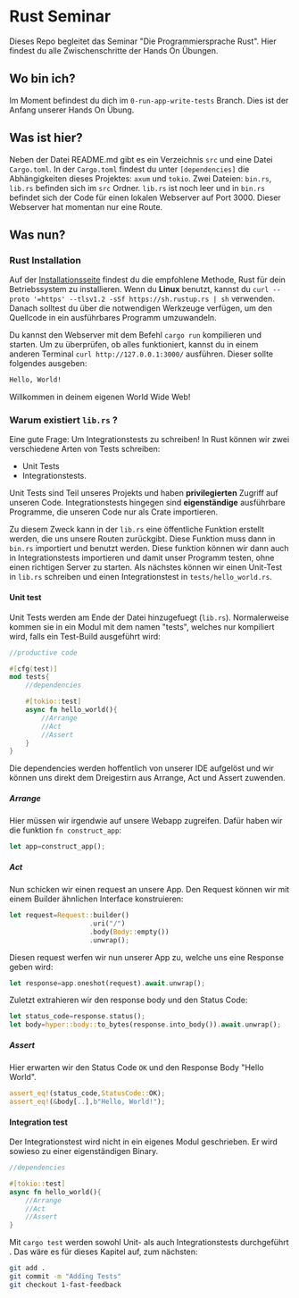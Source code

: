 # Rust Seminar

Dieses Repo begleitet das Seminar "Die Programmiersprache Rust".
Hier findest du alle Zwischenschritte der Hands On Übungen.

## Wo bin ich?

Im Moment befindest du dich im `0-run-app-write-tests` Branch. Dies ist der Anfang unserer Hands On Übung.

## Was ist hier?

Neben der Datei README.md gibt es ein Verzeichnis `src` und eine Datei `Cargo.toml`.
In der `Cargo.toml` findest du unter `[dependencies]` die Abhängigkeiten dieses Projektes: `axum` und `tokio`.
Zwei Dateien: `bin.rs`, `lib.rs` befinden sich im `src` Ordner. `lib.rs` ist noch leer und in `bin.rs` befindet sich der Code für einen lokalen Webserver auf Port 3000. Dieser Webserver hat momentan nur eine Route.

## Was nun?

### Rust Installation

Auf der [Installationsseite](https://www.rust-lang.org/tools/install) findest du die empfohlene Methode, Rust für dein Betriebssystem zu installieren.
Wenn du **Linux** benutzt, kannst du `curl --proto '=https' --tlsv1.2 -sSf https://sh.rustup.rs | sh` verwenden.
Danach solltest du über die notwendigen Werkzeuge verfügen, um den Quellcode in ein ausführbares Programm umzuwandeln.

Du kannst den Webserver mit dem Befehl `cargo run` kompilieren und starten.
Um zu überprüfen, ob alles funktioniert, kannst du in einem anderen Terminal `curl http://127.0.0.1:3000/` ausführen. Dieser sollte folgendes ausgeben:

```bash
Hello, World!
```

Willkommen in deinem eigenen World Wide Web!

### Warum existiert `lib.rs` ?

Eine gute Frage: Um Integrationstests zu schreiben!
In Rust können wir zwei verschiedene Arten von Tests schreiben:

- Unit Tests
- Integrationstests.

Unit Tests sind Teil unseres Projekts und haben **privilegierten** Zugriff auf unseren Code.
Integrationstests hingegen sind **eigenständige** ausführbare Programme, die unseren Code nur als Crate importieren.

Zu diesem Zweck kann in der `lib.rs` eine öffentliche Funktion erstellt werden, die uns unsere Routen zurückgibt.
Diese Funktion muss dann in `bin.rs` importiert und benutzt werden.
Diese funktion können wir dann auch in Integrationstests importieren und damit unser Programm testen, ohne einen richtigen Server zu starten.
Als nächstes können wir einen Unit-Test in `lib.rs` schreiben und einen Integrationstest in `tests/hello_world.rs`.

#### Unit test

Unit Tests werden am Ende der Datei hinzugefuegt (`lib.rs`).
Normalerweise kommen sie in ein Modul mit dem namen "tests", welches nur kompiliert wird, falls ein Test-Build ausgeführt wird:

```rust
//productive code

#[cfg(test)]
mod tests{
    //dependencies

    #[tokio::test]
    async fn hello_world(){
        //Arrange
        //Act
        //Assert
    }
}
```

Die dependencies werden hoffentlich von unserer IDE aufgelöst und wir können uns direkt dem Dreigestirn aus Arrange, Act und Assert zuwenden.

##### Arrange

Hier müssen wir irgendwie auf unsere Webapp zugreifen. Dafür haben wir die funktion `fn construct_app`:

```rust
let app=construct_app();
```

##### Act

Nun schicken wir einen request an unsere App. Den Request können wir mit einem Builder ähnlichen Interface konstruieren:

```rust
let request=Request::builder()
                    .uri("/")
                    .body(Body::empty())
                    .unwrap();
```

Diesen request werfen wir nun unserer App zu, welche uns eine Response geben wird:

```rust
let response=app.oneshot(request).await.unwrap();
```

Zuletzt extrahieren wir den response body und den Status Code:

```rust
let status_code=response.status();
let body=hyper::body::to_bytes(response.into_body()).await.unwrap();
```

##### Assert

Hier erwarten wir den Status Code `OK` und den Response Body "Hello World".

```rust
assert_eq!(status_code,StatusCode::OK);
assert_eq!(&body[..],b"Hello, World!");
```

#### Integration test

Der Integrationstest wird nicht in ein eigenes Modul geschrieben. Er wird sowieso zu einer eigenständigen Binary.

```rust
//dependencies

#[tokio::test]
async fn hello_world(){
    //Arrange
    //Act
    //Assert
}
```

Mit `cargo test` werden sowohl Unit- als auch Integrationstests durchgeführt .
Das wäre es für dieses Kapitel auf, zum nächsten:

```bash
git add .
git commit -m "Adding Tests"
git checkout 1-fast-feedback
```

